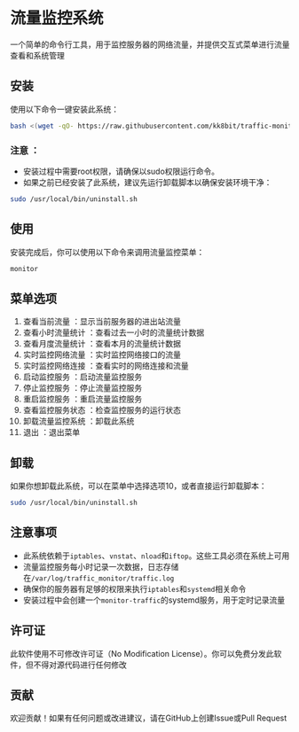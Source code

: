 # 流量监控系统

一个简单的命令行工具，用于监控服务器的网络流量，并提供交互式菜单进行流量查看和系统管理

## 安装

使用以下命令一键安装此系统：

```bash
bash <(wget -qO- https://raw.githubusercontent.com/kk8bit/traffic-monitor-system/main/install.sh)
```
### 注意 ：

- 安装过程中需要root权限，请确保以sudo权限运行命令。
- 如果之前已经安装了此系统，建议先运行卸载脚本以确保安装环境干净：

```bash
sudo /usr/local/bin/uninstall.sh
```

## 使用

安装完成后，你可以使用以下命令来调用流量监控菜单：
```bash
monitor
```

## 菜单选项

1. 查看当前流量 ：显示当前服务器的进出站流量
2. 查看小时流量统计 ：查看过去一小时的流量统计数据
3. 查看月度流量统计 ：查看本月的流量统计数据
4. 实时监控网络流量 ：实时监控网络接口的流量
5. 实时监控网络连接 ：查看实时的网络连接和流量
6. 启动监控服务 ：启动流量监控服务
7. 停止监控服务 ：停止流量监控服务
8. 重启监控服务 ：重启流量监控服务
9. 查看监控服务状态 ：检查监控服务的运行状态
10. 卸载流量监控系统 ：卸载此系统
11. 退出 ：退出菜单

## 卸载

如果你想卸载此系统，可以在菜单中选择选项10，或者直接运行卸载脚本：

```bash
sudo /usr/local/bin/uninstall.sh
```

## 注意事项

- 此系统依赖于`iptables`、`vnstat`、`nload`和`iftop`。这些工具必须在系统上可用
- 流量监控服务每小时记录一次数据，日志存储在`/var/log/traffic_monitor/traffic.log`
- 确保你的服务器有足够的权限来执行`iptables`和`systemd`相关命令
- 安装过程中会创建一个`monitor-traffic`的systemd服务，用于定时记录流量

## 许可证

此软件使用不可修改许可证（No Modification License）。你可以免费分发此软件，但不得对源代码进行任何修改

## 贡献
欢迎贡献！如果有任何问题或改进建议，请在GitHub上创建Issue或Pull Request
